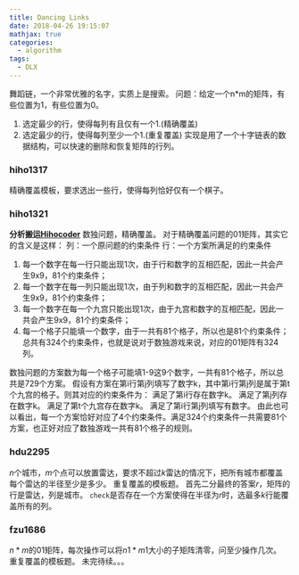 ```yaml
---
title: Dancing Links
date: 2018-04-26 19:15:07
mathjax: true
categories:
  - algorithm
tags:
  - DLX
---
```

舞蹈链，一个非常优雅的名字，实质上是搜索。
问题：给定一个n*m的矩阵，有些位置为1，有些位置为0。
1. 选定最少的行，使得每列有且仅有一个1.(精确覆盖)
2. 选定最少的行，使得每列至少一个1.(重复覆盖)
实现是用了一个十字链表的数据结构，可以快速的删除和恢复矩阵的行列。

### hiho1317
精确覆盖模板，要求选出一些行，使得每列恰好仅有一个棋子。

### hiho1321
**分析搬运[Hihocoder](http://hihocoder.com/problemset/problem/1321)**
数独问题，精确覆盖。
对于精确覆盖问题的01矩阵，其实它的含义是这样：
列：一个原问题的约束条件
行：一个方案所满足的约束条件

1. 每一个数字在每一行只能出现1次，由于行和数字的互相匹配，因此一共会产生9x9，81个约束条件；
2. 每一个数字在每一列只能出现1次，由于列和数字的互相匹配，因此一共会产生9x9，81个约束条件；
3. 每一个数字在每一个九宫只能出现1次，由于九宫和数字的互相匹配，因此一共会产生9x9，81个约束条件；
4. 每一个格子只能填一个数字，由于一共有81个格子，所以也是81个约束条件；
总共有324个约束条件，也就是说对于数独游戏来说，对应的01矩阵有324列。

数独问题的方案数为每一个格子可能填1-9这9个数字，一共有81个格子，所以总共是729个方案。
假设有方案在第i行第j列填写了数字k，其中第i行第j列是属于第t个九宫的格子。则其对应的约束条件为：
满足了第i行存在数字k。
满足了第j列存在数字k。
满足了第t个九宫存在数字k。
满足了第i行第j列填写有数字。
由此也可以看出，每一个方案恰好对应了4个约束条件。满足324个约束条件一共需要81个方案，也正好对应了数独游戏一共有81个格子的规则。

### hdu2295
$n$个城市，$m$个点可以放置雷达，要求不超过$k$雷达的情况下，把所有城市都覆盖每个雷达的半径至少是多少。
重复覆盖的模板题。
首先二分最终的答案$r$，矩阵的行是雷达，列是城市。
``check``是否存在一个方案使得在半径为$r$时，选最多$k$行能覆盖所有的列。

### fzu1686
$n*m$的01矩阵，每次操作可以将$n1*m1$大小的子矩阵清零，问至少操作几次。
重复覆盖的模板题。
未完待续。。。
